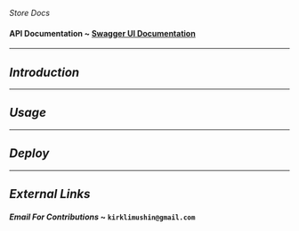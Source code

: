 *Store Docs* 

#### API Documentation ~ [Swagger UI Documentation]("http:localhost:8000")

--- 


## *Introduction* 


--- 


## *Usage*


--- 

## *Deploy* 


--- 

## *External Links* 

#### *Email For Contributions* ~ `kirklimushin@gmail.com`